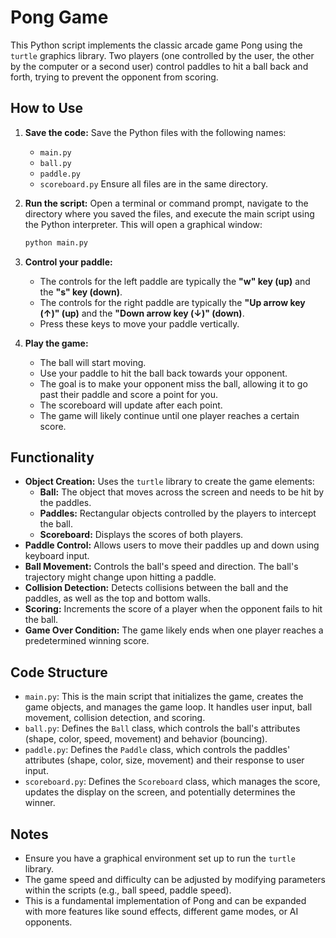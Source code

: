 # Pong Game

This Python script implements the classic arcade game Pong using the `turtle` graphics library. Two players (one controlled by the user, the other by the computer or a second user) control paddles to hit a ball back and forth, trying to prevent the opponent from scoring.

## How to Use

1.  **Save the code:** Save the Python files with the following names:
    * `main.py`
    * `ball.py`
    * `paddle.py`
    * `scoreboard.py`
    Ensure all files are in the same directory.
2.  **Run the script:** Open a terminal or command prompt, navigate to the directory where you saved the files, and execute the main script using the Python interpreter. This will open a graphical window:

    ```bash
    python main.py
    ```

3.  **Control your paddle:**
    * The controls for the left paddle are typically the **"w" key (up)** and the **"s" key (down)**.
    * The controls for the right paddle are typically the **"Up arrow key (↑)" (up)** and the **"Down arrow key (↓)" (down)**.
    * Press these keys to move your paddle vertically.

4.  **Play the game:**
    * The ball will start moving.
    * Use your paddle to hit the ball back towards your opponent.
    * The goal is to make your opponent miss the ball, allowing it to go past their paddle and score a point for you.
    * The scoreboard will update after each point.
    * The game will likely continue until one player reaches a certain score.

## Functionality

* **Object Creation:** Uses the `turtle` library to create the game elements:
    * **Ball:** The object that moves across the screen and needs to be hit by the paddles.
    * **Paddles:** Rectangular objects controlled by the players to intercept the ball.
    * **Scoreboard:** Displays the scores of both players.
* **Paddle Control:** Allows users to move their paddles up and down using keyboard input.
* **Ball Movement:** Controls the ball's speed and direction. The ball's trajectory might change upon hitting a paddle.
* **Collision Detection:** Detects collisions between the ball and the paddles, as well as the top and bottom walls.
* **Scoring:** Increments the score of a player when the opponent fails to hit the ball.
* **Game Over Condition:** The game likely ends when one player reaches a predetermined winning score.

## Code Structure

* `main.py`: This is the main script that initializes the game, creates the game objects, and manages the game loop. It handles user input, ball movement, collision detection, and scoring.
* `ball.py`: Defines the `Ball` class, which controls the ball's attributes (shape, color, speed, movement) and behavior (bouncing).
* `paddle.py`: Defines the `Paddle` class, which controls the paddles' attributes (shape, color, size, movement) and their response to user input.
* `scoreboard.py`: Defines the `Scoreboard` class, which manages the score, updates the display on the screen, and potentially determines the winner.

## Notes

* Ensure you have a graphical environment set up to run the `turtle` library.
* The game speed and difficulty can be adjusted by modifying parameters within the scripts (e.g., ball speed, paddle speed).
* This is a fundamental implementation of Pong and can be expanded with more features like sound effects, different game modes, or AI opponents.